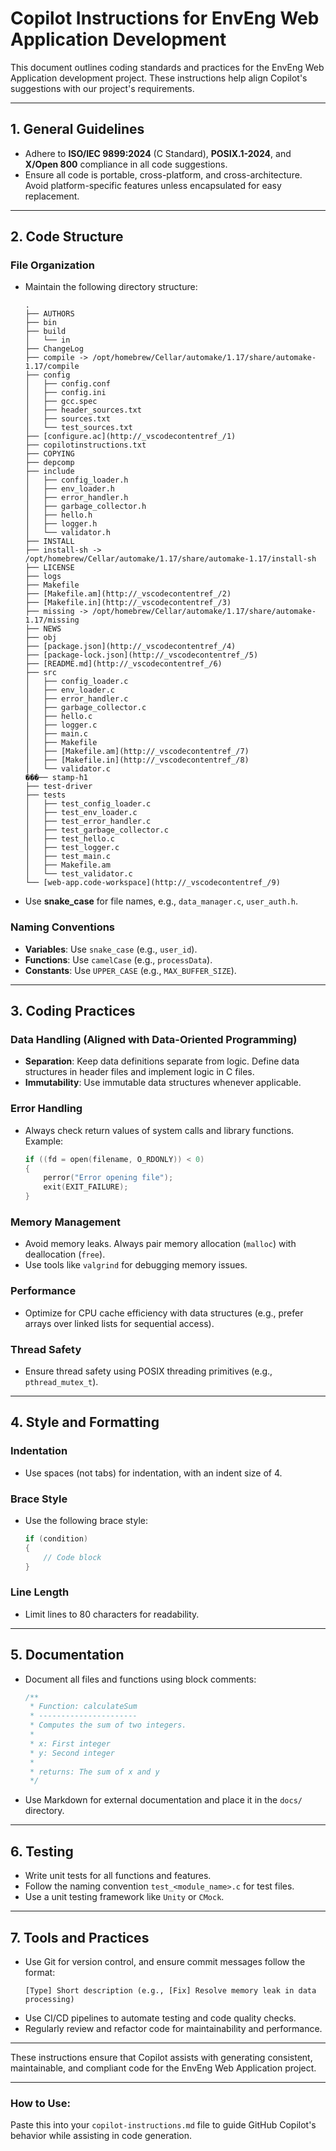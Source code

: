 # **Copilot Instructions for EnvEng Web Application Development**

This document outlines coding standards and practices for the EnvEng Web Application development project. These instructions help align Copilot's suggestions with our project's requirements.

---

## **1. General Guidelines**

-   Adhere to **ISO/IEC 9899:2024** (C Standard), **POSIX.1-2024**, and **X/Open 800** compliance in all code suggestions.
-   Ensure all code is portable, cross-platform, and cross-architecture. Avoid platform-specific features unless encapsulated for easy replacement.

---

## **2. Code Structure**

### File Organization

-   Maintain the following directory structure:

    ```
    .
    ├── AUTHORS
    ├── bin
    ├── build
    │   └── in
    ├── ChangeLog
    ├── compile -> /opt/homebrew/Cellar/automake/1.17/share/automake-1.17/compile
    ├── config
    │   ├── config.conf
    │   ├── config.ini
    │   ├── gcc.spec
    │   ├── header_sources.txt
    │   ├── sources.txt
    │   └── test_sources.txt
    ├── [configure.ac](http://_vscodecontentref_/1)
    ├── copilotinstructions.txt
    ├── COPYING
    ├── depcomp
    ├── include
    │   ├── config_loader.h
    │   ├── env_loader.h
    │   ├── error_handler.h
    │   ├── garbage_collector.h
    │   ├── hello.h
    │   ├── logger.h
    │   └── validator.h
    ├── INSTALL
    ├── install-sh -> /opt/homebrew/Cellar/automake/1.17/share/automake-1.17/install-sh
    ├── LICENSE
    ├── logs
    ├── Makefile
    ├── [Makefile.am](http://_vscodecontentref_/2)
    ├── [Makefile.in](http://_vscodecontentref_/3)
    ├── missing -> /opt/homebrew/Cellar/automake/1.17/share/automake-1.17/missing
    ├── NEWS
    ├── obj
    ├── [package.json](http://_vscodecontentref_/4)
    ├── [package-lock.json](http://_vscodecontentref_/5)
    ├── [README.md](http://_vscodecontentref_/6)
    ├── src
    │   ├── config_loader.c
    │   ├── env_loader.c
    │   ├── error_handler.c
    │   ├── garbage_collector.c
    │   ├── hello.c
    │   ├── logger.c
    │   ├── main.c
    │   ├── Makefile
    │   ├── [Makefile.am](http://_vscodecontentref_/7)
    │   ├── [Makefile.in](http://_vscodecontentref_/8)
    │   └── validator.c
    ���── stamp-h1
    ├── test-driver
    ├── tests
    │   ├── test_config_loader.c
    │   ├── test_env_loader.c
    │   ├── test_error_handler.c
    │   ├── test_garbage_collector.c
    │   ├── test_hello.c
    │   ├── test_logger.c
    │   ├── test_main.c
    │   ├── Makefile.am
    │   └── test_validator.c
    └── [web-app.code-workspace](http://_vscodecontentref_/9)
    ```

-   Use **snake_case** for file names, e.g., `data_manager.c`, `user_auth.h`.

### Naming Conventions

-   **Variables**: Use `snake_case` (e.g., `user_id`).
-   **Functions**: Use `camelCase` (e.g., `processData`).
-   **Constants**: Use `UPPER_CASE` (e.g., `MAX_BUFFER_SIZE`).

---

## **3. Coding Practices**

### Data Handling (Aligned with Data-Oriented Programming)

-   **Separation**: Keep data definitions separate from logic. Define data structures in header files and implement logic in C files.
-   **Immutability**: Use immutable data structures whenever applicable.

### Error Handling

-   Always check return values of system calls and library functions. Example:
    ```c
    if ((fd = open(filename, O_RDONLY)) < 0)
    {
        perror("Error opening file");
        exit(EXIT_FAILURE);
    }
    ```

### Memory Management

-   Avoid memory leaks. Always pair memory allocation (`malloc`) with deallocation (`free`).
-   Use tools like `valgrind` for debugging memory issues.

### Performance

-   Optimize for CPU cache efficiency with data structures (e.g., prefer arrays over linked lists for sequential access).

### Thread Safety

-   Ensure thread safety using POSIX threading primitives (e.g., `pthread_mutex_t`).

---

## **4. Style and Formatting**

### Indentation

-   Use spaces (not tabs) for indentation, with an indent size of 4.

### Brace Style

-   Use the following brace style:
    ```c
    if (condition)
    {
        // Code block
    }
    ```

### Line Length

-   Limit lines to 80 characters for readability.

---

## **5. Documentation**

-   Document all files and functions using block comments:

    ```c
    /**
     * Function: calculateSum
     * ----------------------
     * Computes the sum of two integers.
     *
     * x: First integer
     * y: Second integer
     *
     * returns: The sum of x and y
     */
    ```

-   Use Markdown for external documentation and place it in the `docs/` directory.

---

## **6. Testing**

-   Write unit tests for all functions and features.
-   Follow the naming convention `test_<module_name>.c` for test files.
-   Use a unit testing framework like `Unity` or `CMock`.

---

## **7. Tools and Practices**

-   Use Git for version control, and ensure commit messages follow the format:
    ```
    [Type] Short description (e.g., [Fix] Resolve memory leak in data processing)
    ```
-   Use CI/CD pipelines to automate testing and code quality checks.
-   Regularly review and refactor code for maintainability and performance.

---

These instructions ensure that Copilot assists with generating consistent, maintainable, and compliant code for the EnvEng Web Application project.

---

### How to Use:

Paste this into your `copilot-instructions.md` file to guide GitHub Copilot's behavior while assisting in code generation.

